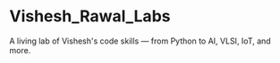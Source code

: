 # Vishesh_Rawal_Labs
A living lab of Vishesh's code skills — from Python to AI, VLSI, IoT, and more.
